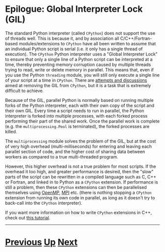 
# Epilogue: Global Interpreter Lock (GIL)

The standard Python interpreter (called `CPython`) does not support the use of threads well. 
This is because it, and by association all C/C++/Fortran-based
modules/extensions to `CPython` have all been written to assume that an individual Python
script is serial (i.e. it only has a single thread of execution). The `CPython`
Python interpreter uses a "Global Interpreter Lock" to ensure
that only a single line of a Python script can be interpreted 
at a time, thereby preventing memory corruption caused by multiple
threads trying to read, write or delete memory in parallel. 
This means that, even if you use the Python `threading`
module, you will still only execute a single line of your script
at a time in `CPython`. There are [attempts and discussions](https://wiki.python.org/moin/GlobalInterpreterLock)
aimed at removing the GIL from `CPython`, but it is a task that is
extremely difficult to achieve.

Because of the GIL, parallel Python is normally based on running multiple
forks of the Python interpreter, each with their own copy of the
script and their own GIL. Every time a script needs to run in 
parallel, the Python interpreter is forked into multiple processes,
with each forked process performing their part of the shared work.
Once the parallel work is complete (e.g. the `multiprocessing.Pool`
is terminated), the forked processes are killed.

The `multiprocessing` module solves the problem of the GIL, but
at the cost of very high overhead (multi-milliseconds) 
for entering and leaving each parallel section of code,
and the higher cost of sharing data between workers as compared
to a true multi-threaded program.

However, this higher overhead is not a true problem for most
scripts. If the overhead it too high, and greater performance is desired, then the "slow"
parts of the script can be rewritten in a compiled language such as 
C, C++ or Fortran, and linked in to Python as a `CPython`
extension. If performance is still a problem, then these
`CPython` extensions can then be parallelised themselves
using [OpenMP](../beginning_openmp/README.md), [MPI](../beginning_mpi/README.md) 
etc. (there is nothing stopping a `CPython`
extension from running its own code in parallel, as long
as it doesn't try to back-call into the `CPython` interpreter).

If you want more information on how to write `CPython`
extensions in C++, check out [this tutorial](http://www.boost.org/doc/libs/1_59_0/libs/python/doc/tutorial/doc/html/index.html).

***

# [Previous](python2to3.md) [Up](epilogue.md) [Next](closures.md)  
